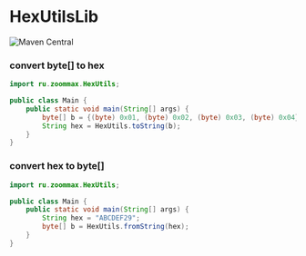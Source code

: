 # HexUtilsLib

![Maven Central](https://img.shields.io/maven-central/v/ru.zoommax/HexUtilsLib?color=00ff)

### convert byte[] to hex

```java
import ru.zoommax.HexUtils;

public class Main {
    public static void main(String[] args) {
        byte[] b = {(byte) 0x01, (byte) 0x02, (byte) 0x03, (byte) 0x04};
        String hex = HexUtils.toString(b);
    }
}
```

### convert hex to byte[]

```java
import ru.zoommax.HexUtils;

public class Main {
    public static void main(String[] args) {
        String hex = "ABCDEF29";
        byte[] b = HexUtils.fromString(hex);
    }
}
```